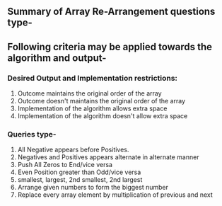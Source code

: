 ## Summary of Array Re-Arrangement questions type-
## Following criteria may be applied towards the algorithm and output-
### Desired Output and Implementation restrictions:

1. Outcome maintains the original order of the array
2. Outcome doesn't maintains the original order of the array
3. Implementation of the algorithm allows extra space
4. Implementation of the algorithm doesn't allow extra space

### Queries type-
1. All Negative appears before Positives.
2. Negatives and Positives appears alternate in alternate manner
3. Push All Zeros to End/vice versa
4. Even Position greater than Odd/vice versa
5. smallest, largest, 2nd smallest, 2nd largest
6. Arrange given numbers to form the biggest number
7. Replace every array element by multiplication of previous and next

